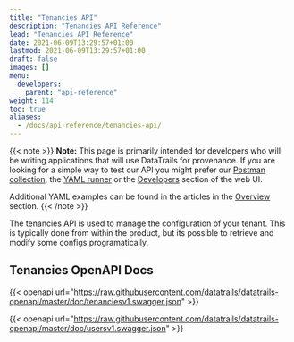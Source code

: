 ```yaml
---
title: "Tenancies API"
description: "Tenancies API Reference"
lead: "Tenancies API Reference"
date: 2021-06-09T13:29:57+01:00
lastmod: 2021-06-09T13:29:57+01:00
draft: false
images: []
menu: 
  developers:
    parent: "api-reference"
weight: 114
toc: true
aliases: 
  - /docs/api-reference/tenancies-api/
---
```

{{< note >}}
**Note:** This page is primarily intended for developers who will be writing applications that will use DataTrails for provenance. 
If you are looking for a simple way to test our API you might prefer our [Postman collection](https://www.postman.com/datatrails-inc/workspace/datatrails-public/overview), the [YAML runner](/developers/yaml-reference/story-runner-components/) or the [Developers](https://app.datatrails.ai) section of the web UI. 

Additional YAML examples can be found in the articles in the [Overview](/platform/overview/introduction/) section.
{{< /note >}}

The tenancies API is used to manage the configuration of your tenant. This is typically done from 
within the product, but its possible to retrieve and modify some configs programatically.

## Tenancies OpenAPI Docs

{{< openapi url="https://raw.githubusercontent.com/datatrails/datatrails-openapi/master/doc/tenanciesv1.swagger.json" >}}<br>

{{< openapi url="https://raw.githubusercontent.com/datatrails/datatrails-openapi/master/doc/usersv1.swagger.json" >}}

